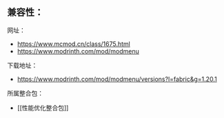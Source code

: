 兼容性：
- 

网址：
- https://www.mcmod.cn/class/1675.html
- https://www.modrinth.com/mod/modmenu

下载地址：
- https://www.modrinth.com/mod/modmenu/versions?l=fabric&g=1.20.1

所属整合包：
- [[性能优化整合包]]
